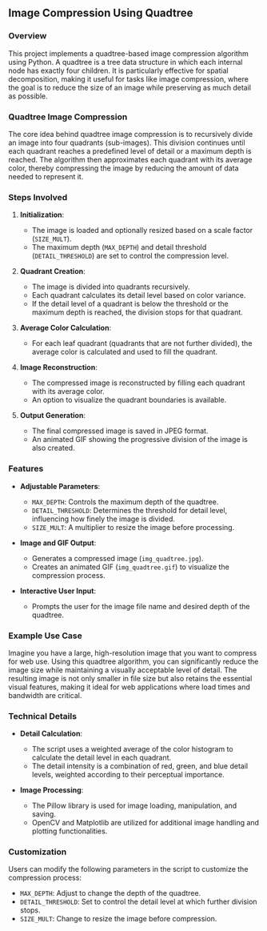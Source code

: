 ## Image Compression Using Quadtree
### Overview

This project implements a quadtree-based image compression algorithm using Python. A quadtree is a tree data structure in which each internal node has exactly four children. It is particularly effective for spatial decomposition, making it useful for tasks like image compression, where the goal is to reduce the size of an image while preserving as much detail as possible.

### Quadtree Image Compression

The core idea behind quadtree image compression is to recursively divide an image into four quadrants (sub-images). This division continues until each quadrant reaches a predefined level of detail or a maximum depth is reached. The algorithm then approximates each quadrant with its average color, thereby compressing the image by reducing the amount of data needed to represent it.

### Steps Involved

1. **Initialization**:
   - The image is loaded and optionally resized based on a scale factor (`SIZE_MULT`).
   - The maximum depth (`MAX_DEPTH`) and detail threshold (`DETAIL_THRESHOLD`) are set to control the compression level.

2. **Quadrant Creation**:
   - The image is divided into quadrants recursively.
   - Each quadrant calculates its detail level based on color variance.
   - If the detail level of a quadrant is below the threshold or the maximum depth is reached, the division stops for that quadrant.

3. **Average Color Calculation**:
   - For each leaf quadrant (quadrants that are not further divided), the average color is calculated and used to fill the quadrant.

4. **Image Reconstruction**:
   - The compressed image is reconstructed by filling each quadrant with its average color.
   - An option to visualize the quadrant boundaries is available.

5. **Output Generation**:
   - The final compressed image is saved in JPEG format.
   - An animated GIF showing the progressive division of the image is also created.

### Features

- **Adjustable Parameters**:
  - `MAX_DEPTH`: Controls the maximum depth of the quadtree.
  - `DETAIL_THRESHOLD`: Determines the threshold for detail level, influencing how finely the image is divided.
  - `SIZE_MULT`: A multiplier to resize the image before processing.

- **Image and GIF Output**:
  - Generates a compressed image (`img_quadtree.jpg`).
  - Creates an animated GIF (`img_quadtree.gif`) to visualize the compression process.

- **Interactive User Input**:
  - Prompts the user for the image file name and desired depth of the quadtree.

### Example Use Case

Imagine you have a large, high-resolution image that you want to compress for web use. Using this quadtree algorithm, you can significantly reduce the image size while maintaining a visually acceptable level of detail. The resulting image is not only smaller in file size but also retains the essential visual features, making it ideal for web applications where load times and bandwidth are critical.

### Technical Details

- **Detail Calculation**:
  - The script uses a weighted average of the color histogram to calculate the detail level in each quadrant.
  - The detail intensity is a combination of red, green, and blue detail levels, weighted according to their perceptual importance.

- **Image Processing**:
  - The Pillow library is used for image loading, manipulation, and saving.
  - OpenCV and Matplotlib are utilized for additional image handling and plotting functionalities.

### Customization

Users can modify the following parameters in the script to customize the compression process:
- `MAX_DEPTH`: Adjust to change the depth of the quadtree.
- `DETAIL_THRESHOLD`: Set to control the detail level at which further division stops.
- `SIZE_MULT`: Change to resize the image before compression.
